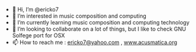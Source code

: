 - 👋 Hi, I’m @ericko7
- 👀 I’m interested in music composition and computing
- 🌱 I’m currently learning music composition and computing technology 
- 💞️ I’m looking to collaborate on a lot of things, but I like to check GNU Solfege port for OSX 
- 📫 How to reach me : ericko7@yahoo.com , www.acusmatica.org

<!---
ericko7/ericko7 is a ✨ special ✨ repository because its `README.md` (this file) appears on your GitHub profile.
You can click the Preview link to take a look at your changes.
--->
